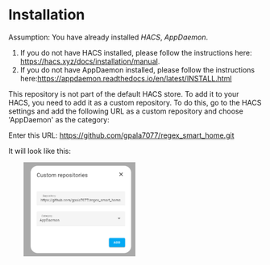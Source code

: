 # Installation
Assumption: You have already installed *HACS*, *AppDaemon*.
1. If you do not have HACS installed, please follow the instructions here: https://hacs.xyz/docs/installation/manual.
2. If you do not have AppDaemon installed, please follow the instructions here:https://appdaemon.readthedocs.io/en/latest/INSTALL.html


This repository is not part of the default HACS store. To add it to your HACS, you need to add it as a
custom repository. To do this, go to the HACS settings and add the following URL as a custom repository and choose
'AppDaemon' as the category:

Enter this URL: https://github.com/gpala7077/regex_smart_home.git

It will look like this:
  <div style="display: flex; justify-content: space-around;">
  <div><img src="/apps/static/custom_repository.png" alt="Custom Repo" style="width: 50%; max-width: 500px;"/></div>
  </div>
